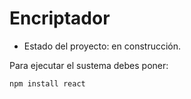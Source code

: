<h1>Encriptador</h1>

- Estado del proyecto: en construcción.

Para ejecutar el sustema debes poner:


```npm install react ``` 
